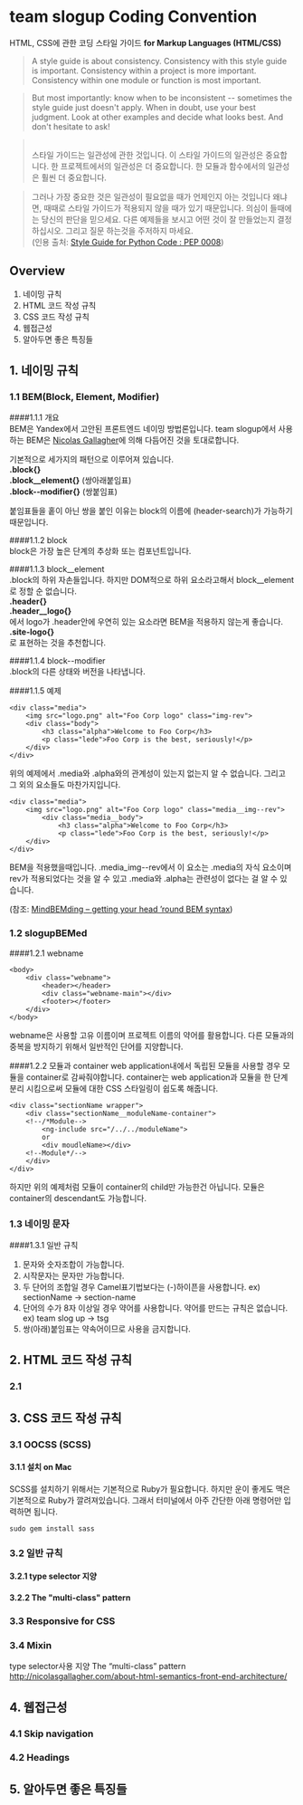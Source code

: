 # team slogup Coding Convention

HTML, CSS에 관한 코딩 스타일 가이드 **for Markup Languages (HTML/CSS)**
>A style guide is about consistency. Consistency with this style guide is important. Consistency within a project is more important. Consistency within one module or function is most important.

>But most importantly: know when to be inconsistent -- sometimes the style guide just doesn't apply. When in doubt, use your best judgment. Look at other examples and decide what looks best. And don't hesitate to ask!    
 
><br />스타일 가이드는 일관성에 관한 것입니다. 이 스타일 가이드의 일관성은 중요합니다. 한 프로젝트에서의 일관성은 더 중요합니다. 한 모듈과 함수에서의 일관성은 훨씬 더 중요합니다.

>그러나 가장 중요한 것은 일관성이 필요없을 때가 언제인지 아는 것입니다 왜냐면, 때때로 스타일 가이드가 적용되지 않을 때가 있기 때문입니다. 의심이 들때에는 당신의 판단을 믿으세요. 다른 예제들을 보시고 어떤 것이 잘 만들었는지 결정하십시오. 그리고 질문 하는것을 주저하지 마세요.  
(인용 출처: [Style Guide for Python Code : PEP 0008](http://www.python.org/dev/peps/pep-0008/#a-foolish-consistency-is-the-hobgoblin-of-little-minds))

## Overview
1. 네이밍 규칙
2. HTML 코드 작성 규칙
3. CSS 코드 작성 규칙
4. 웹접근성
5. 알아두면 좋은 특징들

## 1. 네이밍 규칙
### 1.1 BEM(Block, Element, Modifier)
####1.1.1 개요  
BEM은 Yandex에서 고안된 프론트엔드 네이밍 방법론입니다. team slogup에서 사용하는 BEM은 [Nicolas Gallagher](http://nicolasgallagher.com/about-html-semantics-front-end-architecture/)에 의해 다듬어진 것을 토대로합니다.  
  
기본적으로 세가지의 패턴으로 이루어져 있습니다.  
**.block{}**  
**.block__element{}** (쌍아래붙임표)  
**.block--modifier{}** (쌍붙임표)

붙임표들을 홑이 아닌 쌍을 붙인 이유는 block의 이름에 (header-search)가 가능하기 때문입니다. 

####1.1.2 block  
block은 가장 높은 단계의 추상화 또는 컴포넌트입니다.

####1.1.3 block\_\_element  
.block의 하위 자손들입니다. 하지만 DOM적으로 하위 요소라고해서 block\_\_element로 정할 순 없습니다.  
**.header{}**  
**.header__logo{}**  
에서 logo가 .header안에 우연히 있는 요소라면 BEM을 적용하지 않는게 좋습니다. 
**.site-logo{}**  
로 표현하는 것을 추천합니다.

####1.1.4 block--modifier   
.block의 다른 상태와 버전을 나타냅니다.

####1.1.5 예제  

	<div class="media">
    	<img src="logo.png" alt="Foo Corp logo" class="img-rev">
    	<div class="body">
        	<h3 class="alpha">Welcome to Foo Corp</h3>
        	<p class="lede">Foo Corp is the best, seriously!</p>
    	</div>
    </div>
    
위의 예제에서 .media와 .alpha와의 관계성이 있는지 없는지 알 수 없습니다. 그리고 그 외의 요소들도 마찬가지입니다.

	<div class="media">
    	<img src="logo.png" alt="Foo Corp logo" class="media__img--rev">
    		<div class="media__body">
        		<h3 class="alpha">Welcome to Foo Corp</h3>
        		<p class="lede">Foo Corp is the best, seriously!</p>
    	</div>
    </div>

BEM을 적용했을때입니다. .media_img--rev에서 이 요소는 .media의 자식 요소이며 rev가 적용되었다는 것을 알 수 있고 .media와 .alpha는 관련성이 없다는 걸 알 수 있습니다. 


(참조: [MindBEMding – getting your head ’round BEM syntax](http://csswizardry.com/2013/01/mindbemding-getting-your-head-round-bem-syntax/))

### 1.2 slogupBEMed
####1.2.1 webname
	
	<body>
		<div class="webname">
			<header></header>
			<div class="webname-main"></div>
			<footer></footer>
		</div>
	</body>
	
webname은 사용할 고유 이름이며 프로젝트 이름의 약어를 활용합니다.
다른 모듈과의 중복을 방지하기 위해서 일반적인 단어를 지양합니다.  
  
####1.2.2 모듈과 container
web application내에서 독립된 모듈을 사용할 경우 모듈을 container로 감싸줘야합니다.
container는 web application과 모듈을 한 단계 분리 시킴으로써 모듈에 대한 CSS 스타일링이 쉽도록 해줍니다.

	
	<div class="sectionName wrapper">
        <div class="sectionName__moduleName-container">
        <!--/*Module-->
            <ng-include src="/../../moduleName">
            or
            <div moudleName></div>
        <!--Module*/-->
        </div>
    </div>
    
하지만 위의 예제처럼 모듈이 container의 child만 가능한건 아닙니다. 모듈은 container의 descendant도 가능합니다.
    
    
### 1.3 네이밍 문자
####1.3.1 일반 규칙  
1. 문자와 숫자조합이 가능합니다.
2. 시작문자는 문자만 가능합니다.
3. 두 단어의 조합일 경우 Camel표기법보다는 (-)하이픈을 사용합니다. ex) sectionName -> section-name
4. 단어의 수가 8자 이상일 경우 약어를 사용합니다. 약어를 만드는 규칙은 없습니다. ex) team slog up -> tsg
5. 쌍(아래)붙임표는 약속어이므로 사용을 금지합니다.
 
## 2. HTML 코드 작성 규칙
### 2.1 




## 3. CSS 코드 작성 규칙
### 3.1 OOCSS (SCSS)
#### 3.1.1 설치 on Mac
SCSS를 설치하기 위해서는 기본적으로 Ruby가 필요합니다. 하지만 운이 좋게도 맥은 기본적으로 Ruby가 깔려져있습니다.
그래서 터미널에서 아주 간단한 아래 명령어만 입력하면 됩니다.
	
	sudo gem install sass

### 3.2 일반 규칙
#### 3.2.1 type selector 지양 
#### 3.2.2 The "multi-class" pattern
	
### 3.3 Responsive for CSS
### 3.4 Mixin
type selector사용 지양
The “multi-class” pattern
http://nicolasgallagher.com/about-html-semantics-front-end-architecture/

## 4. 웹접근성
### 4.1 Skip navigation
### 4.2 Headings

## 5. 알아두면 좋은 특징들
